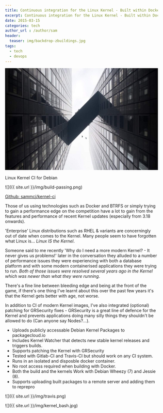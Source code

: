 ```yaml
---
title: Continuous integration for the Linux Kernel - Built within Docker
excerpt: Continuous integration for the Linux Kernel - Built within Docker
date: 2015-03-15
categories: tech
author_url : /author/sam
header:
  teaser: img/backdrop-zbuildings.jpg
tags:
  - tech
  - devops
---
```


![](/img/backdrop-zbuildings.jpg)

Linux Kernel CI for Debian

![]({{ site.url }}/img/build-passing.png)

[Github: sammcj/kernel-ci](https://github.com/sammcj/kernel-ci)

Those of us using technologies such as Docker and BTRFS or simply trying to gain a performance edge on the competition have a lot to gain from the features and performance of recent Kernel updates (especially from 3.18 onwards).
<!--more-->

'Enterprise' Linux distributions such as RHEL & variants are concerningly out of date when comes to the Kernel.
Many people seem to have forgotten what Linux is... _Linux IS the Kernel_.

Someone said to me recently 'Why do I need a more modern Kernel? - It never gives us problems!' later in the conversation they alluded to a number of performance issues they were experiencing with both a database platform and with some modern containerised applications they were trying to run. _Both of those issues were resolved several years ago in the Kernel which was newer than what they were running_.

There's a fine line between bleeding edge and being at the front of the game, if there's one thing I've learnt about this over the past few years it's that the Kernel gets better with age, not worse.

In addition to CI of modern Kernel images, I've also integrated (optional) patching for GRSecurity fixes - GRSecurity is a great line of defence for the Kernel and prevents applications doing many silly things they shouldn't be allowed to do (Can anyone say Nodes?...).

-  Uploads publicly accessable Debian Kernel Packages to packagecloud.io
-  Includes Kernel Watcher that detects new stable kernel releases and triggers builds.
-  Supports patching the Kernel with GRSecurity
-  Tested with Gitlab-CI and Travis-CI but should work on any CI system.
-  Runs in an isolated and disposble docker container.
-  No root access required when building with Docker.
-  Both the build and the kernels Work with Debian Wheezy (7) and Jessie (8).
-  Supports uploading built packages to a remote server and adding them to reprepro

![]({{ site.url }}/img/travis.png)

![]({{ site.url }}/img/kernel_bash.jpg)

